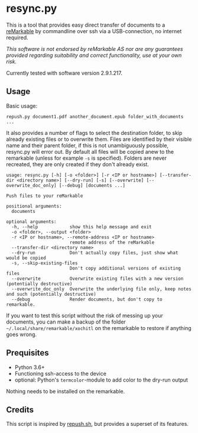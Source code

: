 # resync.py

This is a tool that provides easy direct transfer of documents to a [reMarkable](https://remarkable.com) by commandline over ssh via a USB-connection, no internet required.

*This software is not endorsed by reMarkable AS nor are any guarantees provided regarding suitability and correct functionality, use at your own risk.*

Currently tested with software version 2.9.1.217.

## Usage

Basic usage:

    repush.py document1.pdf another_document.epub folder_with_documents ...

It also provides a number of flags to select the destination folder, to skip already existing files or to overwrite them.
Files are identified by their visible name and their parent folder, if this is not unambiguously possible, resync.py will error out.
By default all files will be copied anew to the remarkable (unless for example `-s` is specified). Folders are never recreated, they are only created if they don't already exist.


	usage: resync.py [-h] [-o <folder>] [-r <IP or hostname>] [--transfer-dir <directory name>] [--dry-run] [-s] [--overwrite] [--overwrite_doc_only] [--debug] [documents ...]
	
	Push files to your reMarkable
	
	positional arguments:
	  documents
	
	optional arguments:
	  -h, --help            show this help message and exit
	  -o <folder>, --output <folder>
	  -r <IP or hostname>, --remote-address <IP or hostname>
	                        remote address of the reMarkable
	  --transfer-dir <directory name>
	  --dry-run             Don't actually copy files, just show what would be copied
	  -s, --skip-existing-files
	                        Don't copy additional versions of existing files
	  --overwrite           Overwrite existing files with a new version (potentially destructive)
	  --overwrite_doc_only  Overwrite the underlying file only, keep notes and such (potentially destructive)
	  --debug               Render documents, but don't copy to remarkable.


If you want to test this script without the risk of messing up your documents, you can make a backup of the folder `~/.local/share/remarkable/xochitl` on the remarkable to restore if anything goes wrong.


## Prequisites

  * Python 3.6+
  * Functioning ssh-access to the device
  * optional: Python's `termcolor`-module to add color to the dry-run output

Nothing needs to be installed on the remarkable.


## Credits

This script is inspired by [repush.sh](https://github.com/reHackable/scripts/blob/master/host/repush.sh), but provides a superset of its features.
